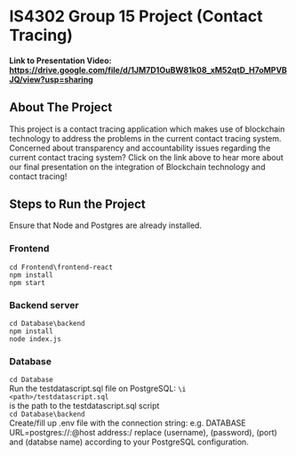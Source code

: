 # IS4302 Group 15 Project (Contact Tracing)

<!-- Link to Presentation Video -->

#### Link to Presentation Video: https://drive.google.com/file/d/1JM7D1OuBW81k08_xM52qtD_H7oMPVBJQ/view?usp=sharing

<!-- ABOUT THE PROJECT -->

## About The Project

This project is a contact tracing application which makes use of blockchain technology to address the problems in the current contact tracing system.
Concerned about transparency and accountability issues regarding the current contact tracing system?
Click on the link above to hear more about our final presentation on the integration of Blockchain technology and contact tracing!

## Steps to Run the Project
Ensure that Node and Postgres are already installed.

### Frontend

`cd Frontend\frontend-react`<br />
`npm install`<br />
`npm start`

### Backend server

`cd Database\backend`<br />
`npm install`<br />
`node index.js`

### Database
`cd Database`<br />
Run the testdatascript.sql file on PostgreSQL: `\i <path>/testdatascript.sql`<br />
<path> is the path to the testdatascript.sql script<br />
`cd Database\backend`<br />
Create/fill up .env file with the connection string:
	e.g. DATABASE URL=postgres://<username>:<password>@host address:<port>/<database name>
	replace (username), (password), (port) and (databse name) according to your PostgreSQL configuration.
